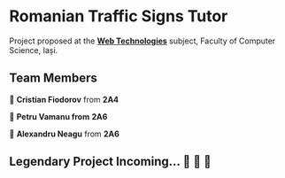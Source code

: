 # Romanian Traffic Signs Tutor

Project proposed at the [**Web Technologies**](https://victorvlad19.github.io/web/proiecte/) subject, Faculty of Computer Science, Iași. 

## Team Members

:adult: **Cristian Fiodorov** from **2A4**

:adult: **Petru Vamanu from** **2A6**

:adult: **Alexandru Neagu** from **2A6**

## Legendary Project Incoming... :car: :car: :car:
